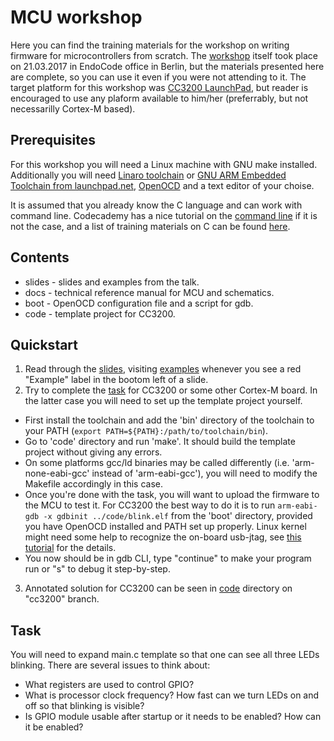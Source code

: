 # MCU workshop

Here you can find the training materials for the workshop on writing firmware for microcontrollers from scratch. The [workshop](https://www.meetup.com/Embedded-Systems-Meetup-Berlin/events/237214090/) itself took place on 21.03.2017 in EndoCode office in Berlin, but the materials presented here are complete, so you can use it even if you were not attending to it. The target platform for this workshop was [CC3200 LaunchPad](http://www.ti.com/tool/cc3200-launchxl), but reader is encouraged to use any plaform available to him/her (preferrably, but not necessarilly Cortex-M based).

## Prerequisites
For this workshop you will need a Linux machine with GNU make installed. Additionally you will need [Linaro toolchain](https://releases.linaro.org/components/toolchain/binaries/5.3-2016.05/) or [GNU ARM Embedded Toolchain from launchpad.net](https://launchpad.net/gcc-arm-embedded/5.0/5-2016-q3-update), [OpenOCD](https://github.com/ntfreak/openocd) and a text editor of your choise.

It is assumed that you already know the C language and can work with command line. Codecademy has a nice tutorial on the [command line](https://www.codecademy.com/learn/learn-the-command-line) if it is not the case, and a list of training materials on C can be found [here](http://www.iso-9899.info/wiki/Main_Page).

## Contents
* slides - slides and examples from the talk.
* docs - technical reference manual for MCU and schematics.
* boot - OpenOCD configuration file and a script for gdb.
* code - template project for CC3200.

## Quickstart
1. Read through the [slides](slides/blinking.pdf), visiting [examples](slides/examples.md) whenever you see a red "Example" label in the bootom left of a slide.
2. Try to complete the [task](#task) for CC3200 or some other Cortex-M board. In the latter case you will need to set up the template project yourself.
  - First install the toolchain and add the 'bin' directory of the toolchain to your PATH (```export PATH=${PATH}:/path/to/toolchain/bin```).
  - Go to 'code' directory and run 'make'. It should build the template project without giving any errors. 
  - On some platforms gcc/ld binaries may be called differently (i.e. 'arm-none-eabi-gcc' instead of 'arm-eabi-gcc'), you will need to modify the Makefile accordingly in this case.
  - Once you're done with the task, you will want to upload the firmware to the MCU to test it. For CC3200 the best way to do it is to run ```arm-eabi-gdb -x gdbinit ../code/blink.elf``` from the 'boot' directory, provided you have OpenOCD installed and PATH set up properly. Linux kernel might need some help to recognize the on-board usb-jtag, see [this tutorial](https://hackpad.com/Using-the-CC3200-Launchpad-Under-Linux-Rrol11xo7NQ) for the details.
  - You now should be in gdb CLI, type "continue" to make your program run or "s" to debug it step-by-step.
3. Annotated solution for CC3200 can be seen in [code](code) directory on "cc3200" branch.

## Task
You will need to expand main.c template so that one can see all three LEDs blinking. There are several issues to think about:
* What registers are used to control GPIO?
* What is processor clock frequency? How fast can we turn LEDs on and off so that blinking is visible?
* Is GPIO module usable after startup or it needs to be enabled? How can it be enabled?

